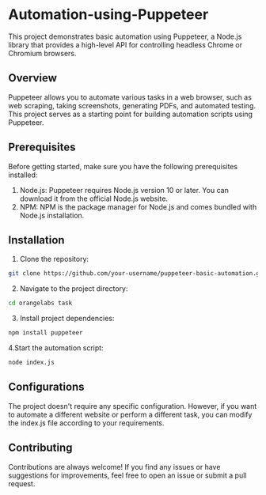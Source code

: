 
# Automation-using-Puppeteer

This project demonstrates basic automation using Puppeteer, a Node.js library that provides a high-level API for controlling headless Chrome or Chromium browsers.

## Overview

Puppeteer allows you to automate various tasks in a web browser, such as web scraping, taking screenshots, generating PDFs, and automated testing. This project serves as a starting point for building automation scripts using Puppeteer.
## Prerequisites

Before getting started, make sure you have the following prerequisites installed:

1. Node.js: Puppeteer requires Node.js version 10 or later. You can download it from the official Node.js website.
2. NPM: NPM is the package manager for Node.js and comes bundled with Node.js installation.
## Installation

1. Clone the repository:

```bash
git clone https://github.com/your-username/puppeteer-basic-automation.git
```
2. Navigate to the project directory:
```bash
cd orangelabs task
```
3. Install project dependencies:
```bash
npm install puppeteer
```
4.Start the automation script:
```bash
node index.js
```

## Configurations

The project doesn't require any specific configuration. However, if you want to automate a different website or perform a different task, you can modify the index.js file according to your requirements.

## Contributing

Contributions are always welcome! If you find any issues or have suggestions for improvements, feel free to open an issue or submit a pull request.
